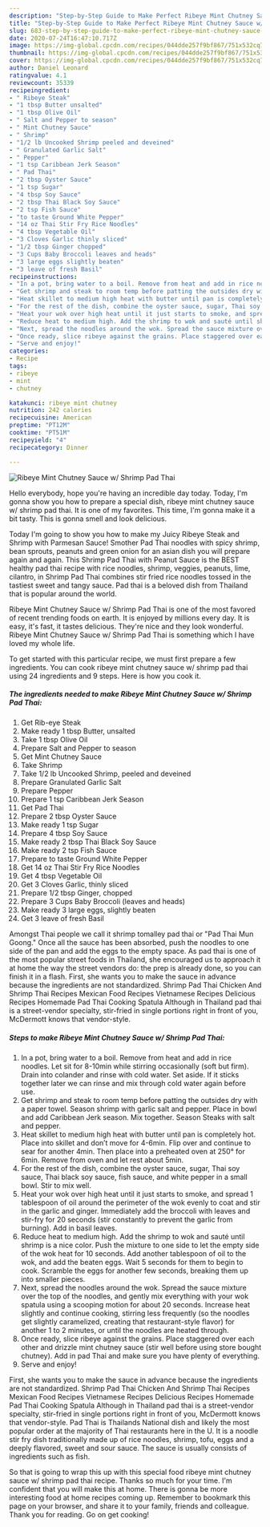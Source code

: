 ```yaml
---
description: "Step-by-Step Guide to Make Perfect Ribeye Mint Chutney Sauce w/ Shrimp Pad Thai"
title: "Step-by-Step Guide to Make Perfect Ribeye Mint Chutney Sauce w/ Shrimp Pad Thai"
slug: 683-step-by-step-guide-to-make-perfect-ribeye-mint-chutney-sauce-w-shrimp-pad-thai
date: 2020-07-24T16:47:10.717Z
image: https://img-global.cpcdn.com/recipes/044dde257f9bf867/751x532cq70/ribeye-mint-chutney-sauce-w-shrimp-pad-thai-recipe-main-photo.jpg
thumbnail: https://img-global.cpcdn.com/recipes/044dde257f9bf867/751x532cq70/ribeye-mint-chutney-sauce-w-shrimp-pad-thai-recipe-main-photo.jpg
cover: https://img-global.cpcdn.com/recipes/044dde257f9bf867/751x532cq70/ribeye-mint-chutney-sauce-w-shrimp-pad-thai-recipe-main-photo.jpg
author: Daniel Leonard
ratingvalue: 4.1
reviewcount: 35339
recipeingredient:
- " Ribeye Steak"
- "1 tbsp Butter unsalted"
- "1 tbsp Olive Oil"
- " Salt and Pepper to season"
- " Mint Chutney Sauce"
- " Shrimp"
- "1/2 lb Uncooked Shrimp peeled and deveined"
- " Granulated Garlic Salt"
- " Pepper"
- "1 tsp Caribbean Jerk Season"
- " Pad Thai"
- "2 tbsp Oyster Sauce"
- "1 tsp Sugar"
- "4 tbsp Soy Sauce"
- "2 tbsp Thai Black Soy Sauce"
- "2 tsp Fish Sauce"
- "to taste Ground White Pepper"
- "14 oz Thai Stir Fry Rice Noodles"
- "4 tbsp Vegetable Oil"
- "3 Cloves Garlic thinly sliced"
- "1/2 tbsp Ginger chopped"
- "3 Cups Baby Broccoli leaves and heads"
- "3 large eggs slightly beaten"
- "3 leave of fresh Basil"
recipeinstructions:
- "In a pot, bring water to a boil. Remove from heat and add in rice noodles. Let sit for 8-10min while stirring occasionally (soft but firm). Drain into colander and rinse with cold water. Set aside. If it sticks together later we can rinse and mix through cold water again before use."
- "Get shrimp and steak to room temp before patting the outsides dry with a paper towel. Season shrimp with garlic salt and pepper. Place in bowl and add Caribbean Jerk season. Mix together. Season Steaks with salt and pepper."
- "Heat skillet to medium high heat with butter until pan is completely hot. Place into skillet and don’t move for 4-6min. Flip over and continue to sear for another 4min. Then place into a preheated oven at 250° for 6min. Remove from oven and let rest about 5min."
- "For the rest of the dish, combine the oyster sauce, sugar, Thai soy sauce, Thai black soy sauce, fish sauce, and white pepper in a small bowl. Stir to mix well."
- "Heat your wok over high heat until it just starts to smoke, and spread 1 tablespoon of oil around the perimeter of the wok evenly to coat and stir in the garlic and ginger. Immediately add the broccoli with leaves and stir-fry for 20 seconds (stir constantly to prevent the garlic from burning). Add in basil leaves."
- "Reduce heat to medium high. Add the shrimp to wok and sauté until shrimp is a nice color. Push the mixture to one side to let the empty side of the wok heat for 10 seconds. Add another tablespoon of oil to the wok, and add the beaten eggs. Wait 5 seconds for them to begin to cook. Scramble the eggs for another few seconds, breaking them up into smaller pieces."
- "Next, spread the noodles around the wok. Spread the sauce mixture over the top of the noodles, and gently mix everything with your wok spatula using a scooping motion for about 20 seconds. Increase heat slightly and continue cooking, stirring less frequently (so the noodles get slightly caramelized, creating that restaurant-style flavor) for another 1 to 2 minutes, or until the noodles are heated through."
- "Once ready, slice ribeye against the grains. Place staggered over each other and drizzle mint chutney sauce (stir well before using store bought chutney). Add in pad Thai and make sure you have plenty of everything."
- "Serve and enjoy!"
categories:
- Recipe
tags:
- ribeye
- mint
- chutney

katakunci: ribeye mint chutney 
nutrition: 242 calories
recipecuisine: American
preptime: "PT12M"
cooktime: "PT51M"
recipeyield: "4"
recipecategory: Dinner

---
```



![Ribeye Mint Chutney Sauce w/ Shrimp Pad Thai](https://img-global.cpcdn.com/recipes/044dde257f9bf867/751x532cq70/ribeye-mint-chutney-sauce-w-shrimp-pad-thai-recipe-main-photo.jpg)

Hello everybody, hope you're having an incredible day today. Today, I'm gonna show you how to prepare a special dish, ribeye mint chutney sauce w/ shrimp pad thai. It is one of my favorites. This time, I'm gonna make it a bit tasty. This is gonna smell and look delicious.

Today I&#39;m going to show you how to make my Juicy Ribeye Steak and Shrimp with Parmesan Sauce! Smother Pad Thai noodles with spicy shrimp, bean sprouts, peanuts and green onion for an asian dish you will prepare again and again. This Shrimp Pad Thai with Peanut Sauce is the BEST healthy pad thai recipe with rice noodles, shrimp, veggies, peanuts, lime, cilantro, in Shrimp Pad Thai combines stir fried rice noodles tossed in the tastiest sweet and tangy sauce. Pad thai is a beloved dish from Thailand that is popular around the world.

Ribeye Mint Chutney Sauce w/ Shrimp Pad Thai is one of the most favored of recent trending foods on earth. It is enjoyed by millions every day. It is easy, it's fast, it tastes delicious. They're nice and they look wonderful. Ribeye Mint Chutney Sauce w/ Shrimp Pad Thai is something which I have loved my whole life.


To get started with this particular recipe, we must first prepare a few ingredients. You can cook ribeye mint chutney sauce w/ shrimp pad thai using 24 ingredients and 9 steps. Here is how you cook it.

<!--inarticleads1-->

##### The ingredients needed to make Ribeye Mint Chutney Sauce w/ Shrimp Pad Thai:

1. Get  Rib-eye Steak
1. Make ready 1 tbsp Butter, unsalted
1. Take 1 tbsp Olive Oil
1. Prepare  Salt and Pepper to season
1. Get  Mint Chutney Sauce
1. Take  Shrimp
1. Take 1/2 lb Uncooked Shrimp, peeled and deveined
1. Prepare  Granulated Garlic Salt
1. Prepare  Pepper
1. Prepare 1 tsp Caribbean Jerk Season
1. Get  Pad Thai
1. Prepare 2 tbsp Oyster Sauce
1. Make ready 1 tsp Sugar
1. Prepare 4 tbsp Soy Sauce
1. Make ready 2 tbsp Thai Black Soy Sauce
1. Make ready 2 tsp Fish Sauce
1. Prepare to taste Ground White Pepper
1. Get 14 oz Thai Stir Fry Rice Noodles
1. Get 4 tbsp Vegetable Oil
1. Get 3 Cloves Garlic, thinly sliced
1. Prepare 1/2 tbsp Ginger, chopped
1. Prepare 3 Cups Baby Broccoli (leaves and heads)
1. Make ready 3 large eggs, slightly beaten
1. Get 3 leave of fresh Basil


Amongst Thai people we call it shrimp tomalley pad thai or &#34;Pad Thai Mun Goong.&#34; Once all the sauce has been absorbed, push the noodles to one side of the pan and add the eggs to the empty space. As pad thai is one of the most popular street foods in Thailand, she encouraged us to approach it at home the way the street vendors do: the prep is already done, so you can finish it in a flash. First, she wants you to make the sauce in advance because the ingredients are not standardized. Shrimp Pad Thai Chicken And Shrimp Thai Recipes Mexican Food Recipes Vietnamese Recipes Delicious Recipes Homemade Pad Thai Cooking Spatula Although in Thailand pad thai is a street-vendor specialty, stir-fried in single portions right in front of you, McDermott knows that vendor-style. 

<!--inarticleads2-->

##### Steps to make Ribeye Mint Chutney Sauce w/ Shrimp Pad Thai:

1. In a pot, bring water to a boil. Remove from heat and add in rice noodles. Let sit for 8-10min while stirring occasionally (soft but firm). Drain into colander and rinse with cold water. Set aside. If it sticks together later we can rinse and mix through cold water again before use.
1. Get shrimp and steak to room temp before patting the outsides dry with a paper towel. Season shrimp with garlic salt and pepper. Place in bowl and add Caribbean Jerk season. Mix together. Season Steaks with salt and pepper.
1. Heat skillet to medium high heat with butter until pan is completely hot. Place into skillet and don’t move for 4-6min. Flip over and continue to sear for another 4min. Then place into a preheated oven at 250° for 6min. Remove from oven and let rest about 5min.
1. For the rest of the dish, combine the oyster sauce, sugar, Thai soy sauce, Thai black soy sauce, fish sauce, and white pepper in a small bowl. Stir to mix well.
1. Heat your wok over high heat until it just starts to smoke, and spread 1 tablespoon of oil around the perimeter of the wok evenly to coat and stir in the garlic and ginger. Immediately add the broccoli with leaves and stir-fry for 20 seconds (stir constantly to prevent the garlic from burning). Add in basil leaves.
1. Reduce heat to medium high. Add the shrimp to wok and sauté until shrimp is a nice color. Push the mixture to one side to let the empty side of the wok heat for 10 seconds. Add another tablespoon of oil to the wok, and add the beaten eggs. Wait 5 seconds for them to begin to cook. Scramble the eggs for another few seconds, breaking them up into smaller pieces.
1. Next, spread the noodles around the wok. Spread the sauce mixture over the top of the noodles, and gently mix everything with your wok spatula using a scooping motion for about 20 seconds. Increase heat slightly and continue cooking, stirring less frequently (so the noodles get slightly caramelized, creating that restaurant-style flavor) for another 1 to 2 minutes, or until the noodles are heated through.
1. Once ready, slice ribeye against the grains. Place staggered over each other and drizzle mint chutney sauce (stir well before using store bought chutney). Add in pad Thai and make sure you have plenty of everything.
1. Serve and enjoy!


First, she wants you to make the sauce in advance because the ingredients are not standardized. Shrimp Pad Thai Chicken And Shrimp Thai Recipes Mexican Food Recipes Vietnamese Recipes Delicious Recipes Homemade Pad Thai Cooking Spatula Although in Thailand pad thai is a street-vendor specialty, stir-fried in single portions right in front of you, McDermott knows that vendor-style. Pad Thai is Thailands National dish and likely the most popular order at the majority of Thai restaurants here in the U. It is a noodle stir fry dish traditionally made up of rice noodles, shrimp, tofu, eggs and a deeply flavored, sweet and sour sauce. The sauce is usually consists of ingredients such as fish. 

So that is going to wrap this up with this special food ribeye mint chutney sauce w/ shrimp pad thai recipe. Thanks so much for your time. I'm confident that you will make this at home. There is gonna be more interesting food at home recipes coming up. Remember to bookmark this page on your browser, and share it to your family, friends and colleague. Thank you for reading. Go on get cooking!

